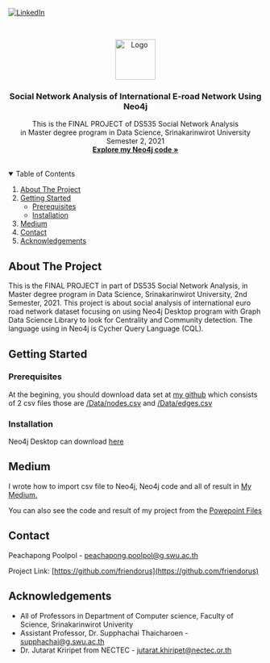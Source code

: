 [![LinkedIn][linkedin-shield]][linkedin-url]



<!-- PROJECT LOGO -->
<br />
<p align="center">
  <a href="https://github.com/othneildrew/Best-README-Template">
    <img src="images/graph.png" alt="Logo" width="80" height="80">
  </a>

  <h3 align="center">Social Network Analysis of International E-road Network Using Neo4j</h3>

  <p align="center">
    This is the FINAL PROJECT of DS535 Social Network Analysis
    <br />
    in Master degree program in Data Science, Srinakarinwirot University 
    <br />
    Semester 2, 2021
    <br />
    <a href="https://github.com/friendorus/SNA_euroroad/blob/master/EUROROAD_project.cql"><strong>Explore my Neo4j code »</strong></a>
    <br />
    <br />
  </p>
</p>



<!-- TABLE OF CONTENTS -->
<details open="open">
  <summary>Table of Contents</summary>
  <ol>
    <!-- <li>
      <a href="#about-the-project">About The Project</a>
      <ul>
        <li><a href="#built-with">Built With</a></li>
      </ul>
    </li> -->
    <li><a href="#about-the-project">About The Project</a></li>
    <li>
      <a href="#getting-started">Getting Started</a>
      <ul>
        <li><a href="#prerequisites">Prerequisites</a></li>
        <li><a href="#installation">Installation</a></li>
      </ul>
    </li>
    <!-- <li><a href="#roadmap">Roadmap</a></li>
    <li><a href="#contributing">Contributing</a></li>
    <li><a href="#license">License</a></li> -->
    <li><a href="#medium">Medium</a></li>
    <li><a href="#contact">Contact</a></li>
    <li><a href="#acknowledgements">Acknowledgements</a></li>
  </ol>
</details>



<!-- ABOUT THE PROJECT -->
## About The Project
This is the FINAL PROJECT in part of DS535 Social Network Analysis, in Master degree program in Data Science, Srinakarinwirot University, 2nd Semester, 2021. This project is about social analysis of international euro road network dataset focusing on using Neo4j Desktop program with Graph Data Science Library to look for Centrality and Community detection. The language using in Neo4j is Cycher Query Language (CQL).



<!-- GETTING STARTED -->
## Getting Started



### Prerequisites

At the begining, you should download data set at [my github](https://github.com/friendorus/SNA_euroroad) which consists of 2 csv files those are [/Data/nodes.csv](https://github.com/friendorus/SNA_euroroad/blob/f1baca4a5ade8be92f953ddd9ace954339957c44/Data/nodes.csv) and [/Data/edges.csv](https://github.com/friendorus/SNA_euroroad/blob/f1baca4a5ade8be92f953ddd9ace954339957c44/Data/edges.csv)

### Installation

Neo4j Desktop can download [here](https://neo4j.com/download/)



<!-- Medium -->
## Medium

I wrote how to import csv file to Neo4j, Neo4j code and all of result in [My Medium.](https://peachapong-poolpol.medium.com/social-network-analysis-of-international-e-road-network-fcf685d3e2dd)

You can also see the code and result of my project from the [Powepoint Files](https://github.com/friendorus/SNA_euroroad/blob/f1baca4a5ade8be92f953ddd9ace954339957c44/Result%20of%20SNA%20of%20Euroroad%20Using%20Neo4j.pptx)



<!-- CONTACT -->
## Contact

Peachapong Poolpol - peachapong.poolpol@g.swu.ac.th

Project Link: [https://github.com/friendorus](https://github.com/friendorus)



<!-- ACKNOWLEDGEMENTS -->
## Acknowledgements
* All of Professors in Department of Computer science, Faculty of Science, Srinakarinwirot Univerity
* Assistant Professor, Dr. Supphachai Thaicharoen - supphachai@g.swu.ac.th
* Dr. Jutarat Kriripet from NECTEC - jutarat.khiripet@nectec.or.th



<!-- MARKDOWN LINKS & IMAGES -->
<!-- https://www.markdownguide.org/basic-syntax/#reference-style-links -->
[contributors-shield]: https://img.shields.io/github/contributors/othneildrew/Best-README-Template.svg?style=for-the-badge
[contributors-url]: https://github.com/othneildrew/Best-README-Template/graphs/contributors
[forks-shield]: https://img.shields.io/github/forks/othneildrew/Best-README-Template.svg?style=for-the-badge
[forks-url]: https://github.com/othneildrew/Best-README-Template/network/members
[stars-shield]: https://img.shields.io/github/stars/othneildrew/Best-README-Template.svg?style=for-the-badge
[stars-url]: https://github.com/othneildrew/Best-README-Template/stargazers
[issues-shield]: https://img.shields.io/github/issues/othneildrew/Best-README-Template.svg?style=for-the-badge
[issues-url]: https://github.com/othneildrew/Best-README-Template/issues
[license-shield]: https://img.shields.io/github/license/othneildrew/Best-README-Template.svg?style=for-the-badge
[license-url]: https://github.com/othneildrew/Best-README-Template/blob/master/LICENSE.txt
[linkedin-shield]: https://img.shields.io/badge/-LinkedIn-black.svg?style=for-the-badge&logo=linkedin&colorB=555
[linkedin-url]: https://www.linkedin.com/in/peachapong-poolpol-87b440128/
[product-screenshot]: images/screenshot.png

